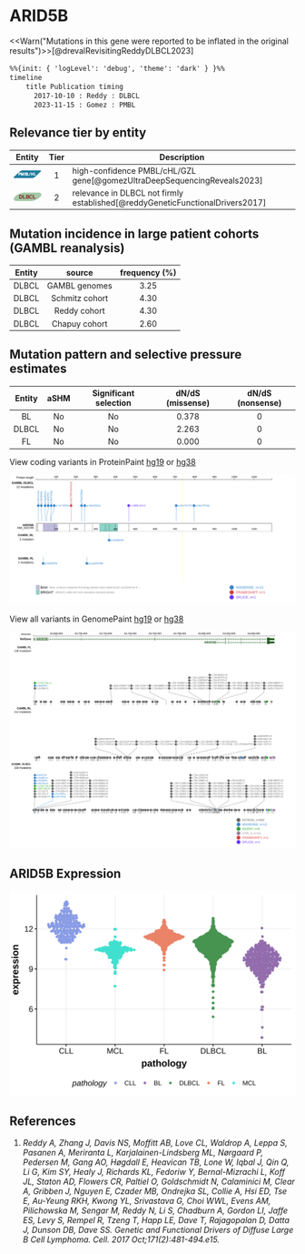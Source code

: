 # ARID5B

<<Warn("Mutations in this gene were reported to be inflated in the original results")>>[@drevalRevisitingReddyDLBCL2023]

```mermaid
%%{init: { 'logLevel': 'debug', 'theme': 'dark' } }%%
timeline
    title Publication timing
      2017-10-10 : Reddy : DLBCL
      2023-11-15 : Gomez : PMBL
```

## Relevance tier by entity

|Entity|Tier|Description                              |
|:------:|:----:|-----------------------------------------|
|![PMBL](images/icons/PMBL_tier1.png)|1|high-confidence PMBL/cHL/GZL gene[@gomezUltraDeepSequencingReveals2023]|
|![DLBCL](images/icons/DLBCL_tier2.png) |2   |relevance in DLBCL not firmly established[@reddyGeneticFunctionalDrivers2017]|

## Mutation incidence in large patient cohorts (GAMBL reanalysis)

|Entity|source        |frequency (%)|
|:------:|:--------------:|:-------------:|
|DLBCL |GAMBL genomes |3.25         |
|DLBCL |Schmitz cohort|4.30         |
|DLBCL |Reddy cohort  |4.30         |
|DLBCL |Chapuy cohort |2.60         |

## Mutation pattern and selective pressure estimates

|Entity|aSHM|Significant selection|dN/dS (missense)|dN/dS (nonsense)|
|:------:|:----:|:---------------------:|:----------------:|:----------------:|
|BL    |No  |No                   |0.378           |0               |
|DLBCL |No  |No                   |2.263           |0               |
|FL    |No  |No                   |0.000           |0               |

View coding variants in ProteinPaint [hg19](https://morinlab.github.io/LLMPP/GAMBL/ARID5B_protein.html)  or [hg38](https://morinlab.github.io/LLMPP/GAMBL/ARID5B_protein_hg38.html)

![](images/proteinpaint/ARID5B_NM_032199.svg)

View all variants in GenomePaint [hg19](https://morinlab.github.io/LLMPP/GAMBL/ARID5B.html)  or [hg38](https://morinlab.github.io/LLMPP/GAMBL/ARID5B_hg38.html)

![](images/proteinpaint/ARID5B.svg)

## ARID5B Expression
![](images/gene_expression/ARID5B_by_pathology.svg)

## References
1.  *Reddy A, Zhang J, Davis NS, Moffitt AB, Love CL, Waldrop A, Leppa S, Pasanen A, Meriranta L, Karjalainen-Lindsberg ML, Nørgaard P, Pedersen M, Gang AO, Høgdall E, Heavican TB, Lone W, Iqbal J, Qin Q, Li G, Kim SY, Healy J, Richards KL, Fedoriw Y, Bernal-Mizrachi L, Koff JL, Staton AD, Flowers CR, Paltiel O, Goldschmidt N, Calaminici M, Clear A, Gribben J, Nguyen E, Czader MB, Ondrejka SL, Collie A, Hsi ED, Tse E, Au-Yeung RKH, Kwong YL, Srivastava G, Choi WWL, Evens AM, Pilichowska M, Sengar M, Reddy N, Li S, Chadburn A, Gordon LI, Jaffe ES, Levy S, Rempel R, Tzeng T, Happ LE, Dave T, Rajagopalan D, Datta J, Dunson DB, Dave SS. Genetic and Functional Drivers of Diffuse Large B Cell Lymphoma. Cell. 2017 Oct;171(2):481-494.e15.* 


<!-- ORIGIN: reddyGeneticFunctionalDrivers2017 -->
<!-- PMBL: gomezUltraDeepSequencingReveals2023 -->
<!-- DLBCL: reddyGeneticFunctionalDrivers2017 -->
